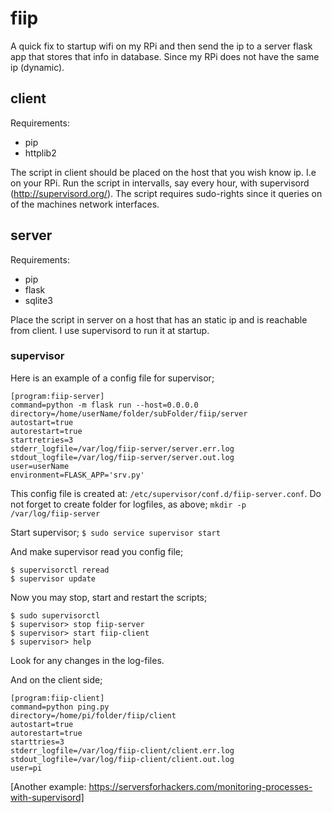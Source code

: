 # fiip

A quick fix to startup wifi on my RPi and then send the ip to a server flask app that stores that info in database.
Since my RPi does not have the same ip (dynamic).

## client
Requirements:
- pip
- httplib2

The script in client should be placed on the host that you wish know ip. I.e on your RPi.
Run the script in intervalls, say every hour, with supervisord (http://supervisord.org/). The script requires sudo-rights since it queries on of the machines network interfaces.

## server
Requirements:
- pip
- flask
- sqlite3

Place the script in server on a host that has an static ip and is reachable from client.
I use supervisord to run it at startup.


### supervisor
Here is an example of a config file for supervisor;

```   
[program:fiip-server]   
command=python -m flask run --host=0.0.0.0   
directory=/home/userName/folder/subFolder/fiip/server   
autostart=true   
autorestart=true   
startretries=3   
stderr_logfile=/var/log/fiip-server/server.err.log   
stdout_logfile=/var/log/fiip-server/server.out.log   
user=userName   
environment=FLASK_APP='srv.py'   
```   


This config file is created at: <code>/etc/supervisor/conf.d/fiip-server.conf</code>.
Do not forget to create folder for logfiles, as above; <code>mkdir -p /var/log/fiip-server</code>

Start supervisor;
<code>$ sudo service supervisor start</code>

And make supervisor read you config file;
```
$ supervisorctl reread
$ supervisor update
```

Now you may stop, start and restart the scripts;
```
$ sudo supervisorctl
$ supervisor> stop fiip-server
$ supervisor> start fiip-client
$ supervisor> help
```

Look for any changes in the log-files.

And on the client side;

```
[program:fiip-client]
command=python ping.py
directory=/home/pi/folder/fiip/client
autostart=true
autorestart=true
starttries=3
stderr_logfile=/var/log/fiip-client/client.err.log
stdout_logfile=/var/log/fiip-client/client.out.log
user=pi
```


[Another example: https://serversforhackers.com/monitoring-processes-with-supervisord]
